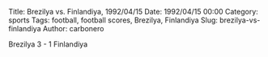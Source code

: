 Title: Brezilya vs. Finlandiya, 1992/04/15
Date: 1992/04/15 00:00
Category: sports
Tags: football, football scores, Brezilya, Finlandiya
Slug: brezilya-vs-finlandiya
Author: carbonero


Brezilya 3 - 1 Finlandiya
